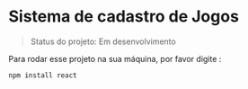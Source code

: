 <h1>Sistema de cadastro de Jogos</h1>

> Status do projeto: Em desenvolvimento 

Para rodar esse projeto na sua máquina, por favor digite :

``` 
npm install react
```
